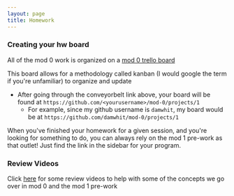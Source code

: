```yaml
---
layout: page
title: Homework
---
```


### Creating your hw board

All of the mod 0 work is organized on a [mod 0 trello board](https://trello.com/b/fMthLx4x/mod-0)

This board allows for a methodology called kanban (I would google the term if you're unfamiliar) to organize and update

* After going through the conveyorbelt link above, your board will be found at `https://github.com/<yourusername>/mod-0/projects/1`
  * For example, since my github username is `damwhit`, my board would be at `https://github.com/damwhit/mod-0/projects/1`

When you've finished your homework for a given session, and you're looking for something to do, you can always rely on the mod 1 pre-work as that outlet! Just find the link in the sidebar for your program.

### Review Videos

Click [here](https://www.youtube.com/playlist?list=PL1Y67f0xPzdMFq2S1bK7E7veT_BbK-zjt) for some review videos to help with some of the concepts we go over in mod 0 and the mod 1 pre-work
